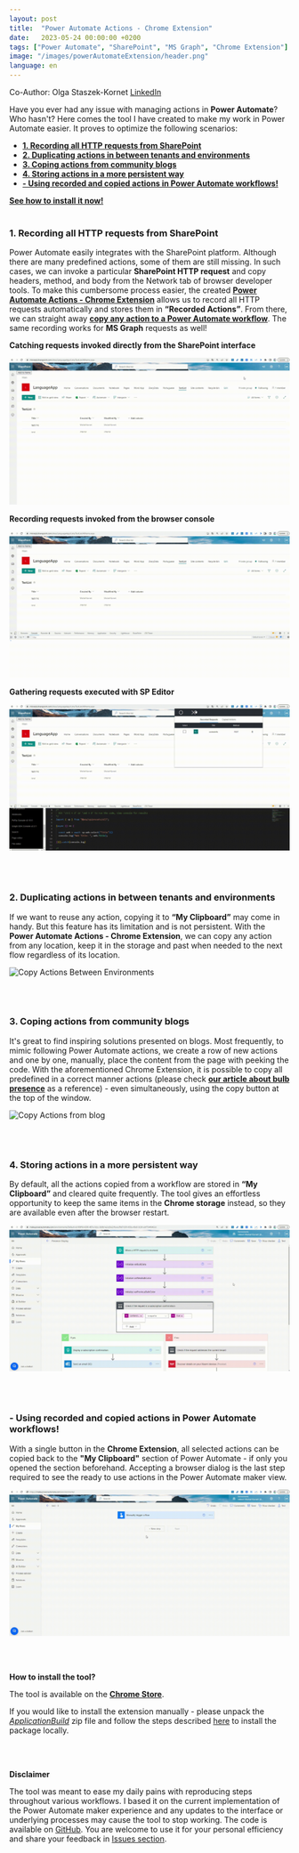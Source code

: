 ```yaml
---
layout: post
title:  "Power Automate Actions - Chrome Extension"
date:   2023-05-24 00:00:00 +0200
tags: ["Power Automate", "SharePoint", "MS Graph", "Chrome Extension"]
image: "/images/powerAutomateExtension/header.png"
language: en
---
```


Co-Author: Olga Staszek-Kornet [LinkedIn](https://www.linkedin.com/in/olgastaszek-microsoft365)

Have you ever had any issue with managing actions in **Power Automate**? Who hasn't? Here comes the tool I have created to make my work in Power Automate easier. It proves to optimize the following scenarios:
- [**1. Recording all HTTP requests from SharePoint**](#1-recording-all-http-requests-from-sharepoint)
- [**2. Duplicating actions in between tenants and environments**](#2-duplicating-actions-in-between-tenants-and-environments)
- [**3. Coping actions from community blogs**](#3-coping-actions-from-community-blogs)
- [**4. Storing actions in a more persistent way**](#4-storing-actions-in-a-more-persistent-way)
- [**- Using recorded and copied actions in Power Automate workflows!**](#--using-recorded-and-copied-actions-in-power-automate-workflows)

[**See how to install it now!**](#how-to-install-the-tool) 
<br />
<br />

### **1. Recording all HTTP requests from SharePoint**
Power Automate easily integrates with the SharePoint platform. Although there are many predefined actions, some of them are still missing. In such cases, we can invoke a particular **SharePoint HTTP request** and copy headers, method, and body from the Network tab of browser developer tools. To make this cumbersome process easier, the created [**Power Automate Actions - Chrome Extension**](#how-to-install-the-tool) allows us to record all HTTP requests automatically and stores them in **“Recorded Actions”**. From there, we can straight away [**copy any action to a Power Automate workflow**](#--using-recorded-and-copied-actions-in-power-automate-workflows). The same recording works for **MS Graph** requests as well!

 **Catching requests invoked directly from the SharePoint interface**

![Recorded Actions](/images/powerAutomateExtension/RecordDefaultSPActions.gif)


 **Recording requests invoked from the browser console**

![Recorded Actions](/images/powerAutomateExtension/RecordConsoleAction.gif)


 **Gathering requests executed with SP Editor**

![Recorded Actions](/images/powerAutomateExtension/RecordActionsFromSPEditor.gif)

<br />
<br />

### **2. Duplicating actions in between tenants and environments**
If we want to reuse any action, copying it to **“My Clipboard”** may come in handy. But this feature has its limitation and is not persistent. With the **Power Automate Actions - Chrome Extension**, we can copy any action from any location, keep it in the storage and past when needed to the next flow regardless of its location.

![Copy Actions Between Environments](/images/powerAutomateExtension/CopyBetweenEnvs.gif)

<br />
<br />

### **3. Coping actions from community blogs**
It's great to find inspiring solutions presented on blogs. Most frequently, to mimic following Power Automate actions, we create a row of new actions and one by one, manually, place the content from the page with peeking the code. With the aforementioned Chrome Extension, it is possible to copy all predefined in a correct manner actions (please check **[our article about bulb presence](https://michalkornet.com/2023/04/25/Bulb_Presence.html)** as a reference) - even simultaneously, using the copy button at the top of the window.

![Copy Actions from blog](/images/powerAutomateExtension/CopyItemsFromBlogAndSaveOnFlow.gif)

<br />
<br />

### **4. Storing actions in a more persistent way**
By default, all the actions copied from a workflow are stored in **“My Clipboard”** and cleared quite frequently.
The tool gives an effortless opportunity to keep the same items in the **Chrome storage** instead, so they are available even after the browser restart.

![Copy Actions from My Clipboard](/images/powerAutomateExtension/CopyMyClipboardActions.gif)

<br />
<br />

### **- Using recorded and copied actions in Power Automate workflows!**
With a single button in the **Chrome Extension**, all selected actions can be copied back to the **"My Clipboard"** section of Power Automate - if only you opened the section beforehand. Accepting a browser dialog is the last step required to see the ready to use actions in the Power Automate maker view.

![Paste Actions to my clipboard](/images/powerAutomateExtension/CopyItemsToMyClipboard.gif)

<br />
<br />

<strong id="how-to-install-the-tool">How to install the tool?</strong>

The tool is available on the **[Chrome Store](https://chrome.google.com/webstore/detail/power-automate-actions-ha/eoeddkppcaagdeafjfiopeldffkhjodl?hl=pl&authuser=0)**.

If you would like to install the extension manually - please unpack the *[ApplicationBuild](https://github.com/mkm17/powerautomate-actions-extension/blob/main/ApplicationBuild.zip)* zip file and follow the steps described [here](https://support.google.com/chrome/a/answer/2714278?hl=en) to install the package locally. 



<br />
<br />


 **Disclaimer**

The tool was meant to ease my daily pains with reproducing steps throughout various workflows. I based it on the current implementation of the Power Automate maker experience and any updates to the interface or underlying processes may cause the tool to stop working. 
The code is available on [GitHub](https://github.com/mkm17/powerautomate-actions-extension/tree/main). You are welcome to use it for your personal efficiency and share your feedback in [Issues section](https://github.com/mkm17/powerautomate-actions-extension/issues).

<br />